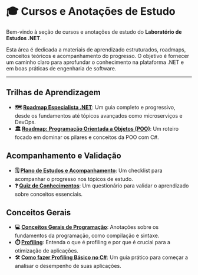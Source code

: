 # 🎓 Cursos e Anotações de Estudo

Bem-vindo à seção de cursos e anotações de estudo do **Laboratório de Estudos .NET**.

Esta área é dedicada a materiais de aprendizado estruturados, roadmaps, conceitos teóricos e acompanhamento do progresso. O objetivo é fornecer um caminho claro para aprofundar o conhecimento na plataforma .NET e em boas práticas de engenharia de software.

---

## Trilhas de Aprendizagem

- **🗺️ [Roadmap Especialista .NET](./roadmap-dotnet.md)**: Um guia completo e progressivo, desde os fundamentos até tópicos avançados como microserviços e DevOps.
- **🏛️ [Roadmap: Programação Orientada a Objetos (POO)](./roadmap-oop.md)**: Um roteiro focado em dominar os pilares e conceitos da POO com C#.

## Acompanhamento e Validação

- **🗓️ [Plano de Estudos e Acompanhamento](./study-plan-tracking.md)**: Um checklist para acompanhar o progresso nos tópicos de estudo.
- **❓ [Quiz de Conhecimentos](./geral/quiz.md)**: Um questionário para validar o aprendizado sobre conceitos essenciais.

## Conceitos Gerais

- **💻 [Conceitos Gerais de Programação](./geral/programming.md)**: Anotações sobre os fundamentos da programação, como compilação e sintaxe.
- **⏱️ [Profiling](./geral/profiling.md)**: Entenda o que é profiling e por que é crucial para a otimização de aplicações.
- **🛠️ [Como fazer Profiling Básico no C#](./geral/profiling-basic.md)**: Um guia prático para começar a analisar o desempenho de suas aplicações.
